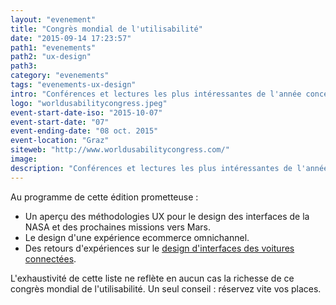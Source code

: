 ```yaml
---
layout: "evenement"
title: "Congrès mondial de l'utilisabilité"
date: "2015-09-14 17:23:57"
path1: "evenements"
path2: "ux-design"
path3:
category: "evenements"
tags: "evenements-ux-design"
intro: "Conférences et lectures les plus intéressantes de l'année concernant l'utilisabilité, l'UX design et le management de l'expérience client."
logo: "worldusabilitycongress.jpeg"
event-start-date-iso: "2015-10-07"
event-start-date: "07"
event-ending-date: "08 oct. 2015"
event-location: "Graz"
siteweb: "http://www.worldusabilitycongress.com/"
image:
description: "Conférences et lectures les plus intéressantes de l'année concernant l'utilisabilité, l'UX design et le management de l'expérience client."
---
```


Au programme de cette édition prometteuse :

* Un aperçu des méthodologies UX pour le design des interfaces de la NASA et des prochaines missions vers Mars.
* Le design d'une expérience ecommerce omnichannel.
* Des retours d'expériences sur le [design d'interfaces des voitures connectées](/inspiration/ui-design/connected-car/).

L'exhaustivité de cette liste ne reflète en aucun cas la richesse de ce congrès mondial de l'utilisabilité. Un seul conseil : réservez vite vos places.
